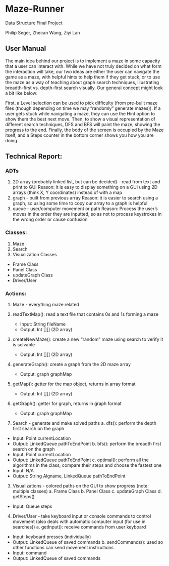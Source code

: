 # Maze-Runner
Data Structure Final Project

Philip Seger, Zhecan Wang, Ziyi Lan

## User Manual
The main idea behind our project is to implement a maze in some capacity that a user can interact with. While we have not truly decided on what form the interaction will take, our two ideas are either the user can navigate the game as a maze, with helpful hints to help them if they get stuck, or to use the maze as a way of teaching about graph search techniques, illustrating breadth-first vs. depth-first search visually. Our general concept might look a bit like below:

First, a Level selection can be used to pick difficulty (from pre-built maze files (though depending on time we may “randomly” generate mazes)). If a user gets stuck while navigating a maze, they can use the Hint option to show them the best next move. Then, to show a visual representation of different search techniques, DFS and BFS will paint the maze, showing the progress to the end. Finally, the body of the screen is occupied by the Maze itself, and a Steps counter in the bottom corner shows you how you are doing.

## Technical Report: 

### ADTs
1. 2D array (probably linked list, but can be decided) - read from text and print to GUI
Reason: it is easy to display something on a GUI using 2D arrays (think X, Y coordinates) instead of with a map
2. graph - built from previous array
Reason: it is easier to search using a graph, so using some time to copy our array to a graph is helpful
3. queue - user/computer movement or path
Reason: Process the user’s moves in the order they are inputted, so as not to process keystrokes in the wrong order or cause confusion

### Classes:
1. Maze
2. Search
3. Visualization Classes
 * Frame Class
 * Panel Class
 * updateGraph Class
 * Driver/User

### Actions:
1. Maze - everything maze related
 1. readTextMap(): read a text file that contains 0s and 1s forming a maze
    * Input: String fileName
    * Output: Int [][] (2D array)
 2. createNewMaze(): create a new “random” maze using search to verify it is solvable
    * Output: Int [][] (2D array)
 3. generateGraph(): create a graph from the 2D maze array
    * Output: graph graphMap
 4. getMap(): getter for the map object, returns in array format
    * Output: Int [][] (2D array)
 5. getGraph(): getter for graph, returns in graph format
    * Output: graph graphMap

2. Search - generate and make solved paths
 a. dfs(): perform the depth first search on the graph
  * Input: Point currentLocation
  * Output: LinkedQueue pathToEndPoint
 b. bfs(): perform the breadth first search on the graph
  * Input: Point currentLocation
  * Output: LinkedQueue pathToEndPoint
 c. optimal(): perform all the algorithms in the class, compare their steps and choose the fastest one
  * Input: N/A
  * Output: String Algname, LinkedQueue pathToEndPoint

3. Visualizations - colored paths on the GUI to show progress (note: multiple classes)
 a. Frame Class
 b. Panel Class
 c. updateGraph Class
 d. getSteps()
  * Input: Queue steps
	
4. Driver/User - take keyboard input or console commands to control movement (also deals with automatic computer input (for use in searches))
 a. getInput(): receive commands from user keyboard
  * Input: keyboard presses (individually)
  * Output: LinkedQueue of saved commands
 b. sendCommands(): used so other functions can send movement instructions
  * Input: command
  * Output: LinkedQueue of saved commands

